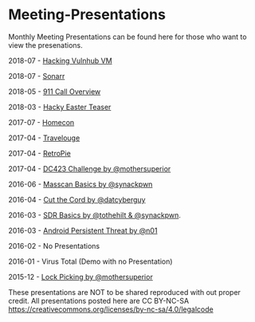 # Meeting-Presentations

Monthly Meeting Presentations can be found here for those who want to view the presenations. 

2018-07 - [Hacking Vulnhub VM](https://github.com/DC423/Meeting-Presentations/blob/master/2018-07-Hacking%20Vulnhub%20VM%20BadStore.pdf)

2018-07 - [Sonarr](https://github.com/DC423/Meeting-Presentations/blob/master/2018-07-25%20Sonarr.pdf)

2018-05 - [911 Call Overview](https://github.com/DC423/Meeting-Presentations/blob/master/2018-05%20911%20Call%20Overview.pdf)

2018-03 - [Hacky Easter Teaser](https://github.com/DC423/Meeting-Presentations/blob/master/2018-04-HackyEasterTeaserWalkthrough.pdf)

2017-07 - [Homecon](https://github.com/DC423/Meeting-Presentations/blob/master/2017_07_MasterSlides.pdf)

2017-04 - [Travelouge](https://github.com/DC423/Meeting-Presentations/blob/master/2017-04-Travelouge.pdf)

2017-04 - [RetroPie](https://github.com/DC423/Meeting-Presentations/blob/master/2017-04-RetroPie-Presentation.pptx)

2017-04 - [DC423 Challenge by @mothersuperior](https://github.com/DC423/Meeting-Presentations/blob/master/2017-04-DC423%20Challenge.pdf)

2016-06 - [Masscan Basics by @synackpwn](https://github.com/DC423/Meeting-Presentations/blob/master/DC423%20-%20Masscan%20Basics.pdf)

2016-04 - [Cut the Cord by @datcyberguy](https://github.com/DC423/Meeting-Presentations/blob/master/2016-04-CutTheCord.pdf)

2016-03 - [SDR Basics by @tothehilt & @synackpwn](https://github.com/DC423/Meeting-Presentations/blob/master/2016-03_SDR_Basics.pdf).

2016-03 - [Android Persistent Threat by @n01](https://github.com/DC423/Meeting-Presentations/blob/master/AndroidPersistentThreat.pdf)

2016-02 - No Presentations 

2016-01 - Virus Total (Demo with no Presentation) 

2015-12 - [Lock Picking by @mothersuperior](https://github.com/DC423/Meeting-Presentations/blob/master/2015-12-LockPickingForFunAndnonProfit.pdf)


These presentations are NOT to be shared reproduced with out proper credit. All presentations posted here are CC BY-NC-SA
https://creativecommons.org/licenses/by-nc-sa/4.0/legalcode

